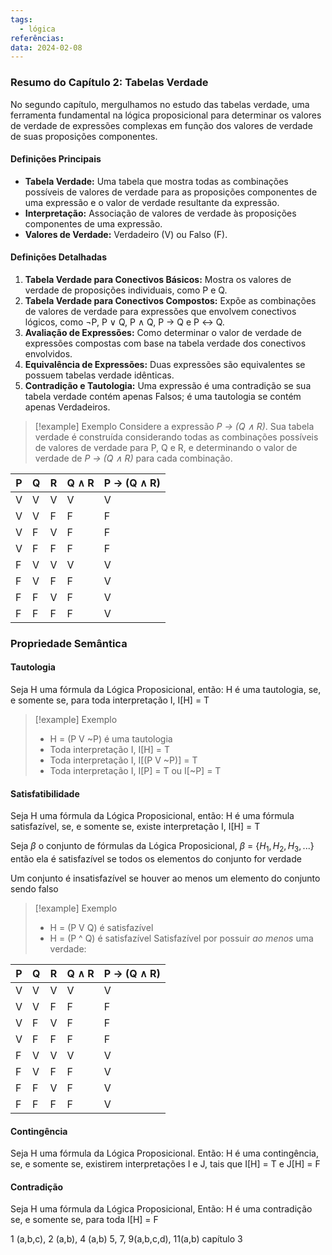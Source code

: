 ```yaml
---
tags:
  - lógica
referências: 
data: 2024-02-08
---
```

### Resumo do Capítulo 2: Tabelas Verdade

No segundo capítulo, mergulhamos no estudo das tabelas verdade, uma ferramenta fundamental na lógica proposicional para determinar os valores de verdade de expressões complexas em função dos valores de verdade de suas proposições componentes.

#### Definições Principais

- **Tabela Verdade:** Uma tabela que mostra todas as combinações possíveis de valores de verdade para as proposições componentes de uma expressão e o valor de verdade resultante da expressão.
- **Interpretação:** Associação de valores de verdade às proposições componentes de uma expressão.
- **Valores de Verdade:** Verdadeiro (V) ou Falso (F).

#### Definições Detalhadas

1. **Tabela Verdade para Conectivos Básicos:** Mostra os valores de verdade de proposições individuais, como P e Q.
2. **Tabela Verdade para Conectivos Compostos:** Expõe as combinações de valores de verdade para expressões que envolvem conectivos lógicos, como ¬P, P ∨ Q, P ∧ Q, P → Q e P ↔ Q.
3. **Avaliação de Expressões:** Como determinar o valor de verdade de expressões compostas com base na tabela verdade dos conectivos envolvidos.
4. **Equivalência de Expressões:** Duas expressões são equivalentes se possuem tabelas verdade idênticas.
5. **Contradição e Tautologia:** Uma expressão é uma contradição se sua tabela verdade contém apenas Falsos; é uma tautologia se contém apenas Verdadeiros.

>[!example] Exemplo
Considere a expressão *P → (Q ∧ R)*. Sua tabela verdade é construída considerando todas as combinações possíveis de valores de verdade para P, Q e R, e determinando o valor de verdade de *P → (Q ∧ R)* para cada combinação.
>
| P | Q | R | Q ∧ R | P → (Q ∧ R) |
|---|---|---|-------|------------|
| V | V | V |   V   |      V     |
| V | V | F |   F   |      F     |
| V | F | V |   F   |      F     |
| V | F | F |   F   |      F     |
| F | V | V |   V   |      V     |
| F | V | F |   F   |      V     |
| F | F | V |   F   |      V     |
| F | F | F |   F   |      V     |

### Propriedade Semântica

#### Tautologia

Seja H uma fórmula da Lógica Proposicional, então: H é uma tautologia, se, e somente se, para toda interpretação I, I\[H] = T

>[!example] Exemplo
>- H = (P V ~P) é uma tautologia
>- Toda interpretação I, I\[H] = T
>- Toda interpretação I, I\[(P V ~P)] = T
>- Toda interpretação I, I\[P] = T ou I\[~P] = T

#### Satisfatibilidade

Seja H uma fórmula da Lógica Proposicional, então: H é uma fórmula satisfazível, se, e somente se, existe interpretação I, I\[H] = T

Seja $\beta$ o conjunto de fórmulas da Lógica Proposicional, $\beta$ = {$H_1, H_2, H_3, ...$} então ela é satisfazível se todos os elementos do conjunto for verdade

Um conjunto é insatisfazível se houver ao menos um elemento do conjunto sendo falso

>[!example] Exemplo
>- H = (P V Q) é satisfazível 
>- H = (P ^ Q) é satisfazível
> Satisfazível por possuir *ao menos* uma verdade:
> 
| P | Q | R | Q ∧ R | P → (Q ∧ R) |
|---|---|---|-------|------------|
| V | V | V |   V   |      V     |
| V | V | F |   F   |      F     |
| V | F | V |   F   |      F     |
| V | F | F |   F   |      F     |
| F | V | V |   V   |      V     |
| F | V | F |   F   |      V     |
| F | F | V |   F   |      V     |
| F | F | F |   F   |      V     |

#### Contingência

Seja H uma fórmula da Lógica Proposicional. Então: H é uma contingência, se, e somente se, existirem interpretações I e J, tais que I\[H] = T e J\[H] = F

#### Contradição

Seja H uma fórmula da Lógica Proposicional, Então: H é uma contradição se, e somente se, para toda I\[H] = F

1 (a,b,c), 2 (a,b), 4 (a,b) 5, 7, 9(a,b,c,d), 11(a,b) capítulo 3